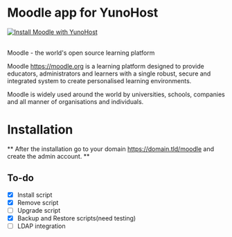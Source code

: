# Moodle app for YunoHost
[![Install Moodle with YunoHost](https://install-app.yunohost.org/install-with-yunohost.png)](https://install-app.yunohost.org/?app=Moodle)<br><br>


Moodle - the world's open source learning platform

Moodle <https://moodle.org> is a learning platform designed to provide
educators, administrators and learners with a single robust, secure and
integrated system to create personalised learning environments.

Moodle is widely used around the world by universities, schools, companies and
all manner of organisations and individuals.

# Installation
** After the installation go to your domain https://domain.tld/moodle and create the admin account. **

## To-do
- [X] Install script
- [X] Remove script
- [ ] Upgrade script
- [X] Backup and Restore scripts(need testing)
- [ ] LDAP integration
